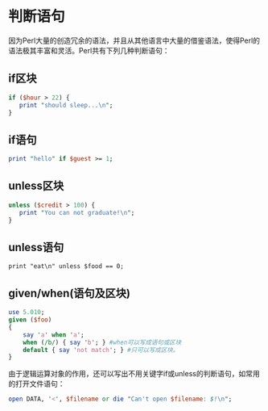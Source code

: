 # 判断语句

因为Perl大量的创造冗余的语法，并且从其他语言中大量的借鉴语法，使得Perl的语法极其丰富和灵活。Perl共有下列几种判断语句：

## if区块

```perl
if ($hour > 22) {
   print "should sleep...\n";
}
```

## if语句

```perl
print "hello" if $guest >= 1;
```

## 	unless区块

```perl
unless ($credit > 100) {
   print "You can not graduate!\n";
}
```
		
## unless语句

```
print "eat\n" unless $food == 0;
```

## given/when(语句及区块)

```perl
use 5.010;
given ($foo)
{
    say 'a' when 'a';
	when (/b/) { say 'b'; } #when可以写成语句或区块
	default { say 'not match'; } #只可以写成区块。
}
```

由于逻辑运算对象的作用，还可以写出不用关键字if或unless的判断语句，如常用的打开文件语句：

```perl
open DATA, '<', $filename or die "Can't open $filename: $!\n";
```

